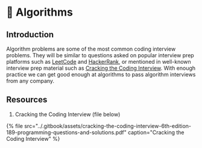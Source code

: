 # 🧮 Algorithms

## Introduction

Algorithm problems are some of the most common coding interview problems. They will be similar to questions asked on popular interview prep platforms such as [LeetCode](https://leetcode.com/) and [HackerRank](https://www.hackerrank.com/), or mentioned in well-known interview prep material such as [Cracking the Coding Interview](https://www.crackingthecodinginterview.com/). With enough practice we can get good enough at algorithms to pass algorithm interviews from any company.

## Resources

1. Cracking the Coding Interview \(file below\)

{% file src="../.gitbook/assets/cracking-the-coding-interview-6th-edition-189-programming-questions-and-solutions.pdf" caption="Cracking the Coding Interview" %}
